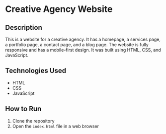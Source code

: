 # Creative Agency Website

## Description
This is a website for a creative agency. It has a homepage, a services page, a portfolio page, a contact page, and a blog page. The website is fully responsive and has a mobile-first design. It was built using HTML, CSS, and JavaScript.

## Technologies Used
- HTML
- CSS
- JavaScript

## How to Run

1. Clone the repository
2. Open the `index.html` file in a web browser